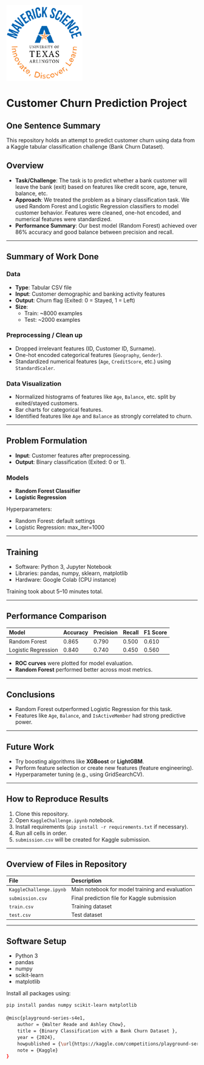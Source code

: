 ![](UTA-DataScience-Logo.png)

# Customer Churn Prediction Project

## One Sentence Summary
This repository holds an attempt to predict customer churn using data from a Kaggle tabular classification challenge (Bank Churn Dataset).

## Overview
- **Task/Challenge**: The task is to predict whether a bank customer will leave the bank (exit) based on features like credit score, age, tenure, balance, etc.
- **Approach**: We treated the problem as a binary classification task. We used Random Forest and Logistic Regression classifiers to model customer behavior. Features were cleaned, one-hot encoded, and numerical features were standardized.
- **Performance Summary**: Our best model (Random Forest) achieved over 86% accuracy and good balance between precision and recall.

---

## Summary of Work Done

### Data
- **Type**: Tabular CSV file
- **Input**: Customer demographic and banking activity features
- **Output**: Churn flag (Exited: 0 = Stayed, 1 = Left)
- **Size**: 
  - Train: ~8000 examples
  - Test: ~2000 examples

### Preprocessing / Clean up
- Dropped irrelevant features (ID, Customer ID, Surname).
- One-hot encoded categorical features (`Geography`, `Gender`).
- Standardized numerical features (`Age`, `CreditScore`, etc.) using `StandardScaler`.

### Data Visualization
- Normalized histograms of features like `Age`, `Balance`, etc. split by exited/stayed customers.
- Bar charts for categorical features.
- Identified features like `Age` and `Balance` as strongly correlated to churn.

---

## Problem Formulation

- **Input**: Customer features after preprocessing.
- **Output**: Binary classification (Exited: 0 or 1).

### Models
- **Random Forest Classifier**
- **Logistic Regression**

Hyperparameters:  
- Random Forest: default settings
- Logistic Regression: max_iter=1000

---

## Training
- Software: Python 3, Jupyter Notebook
- Libraries: pandas, numpy, sklearn, matplotlib
- Hardware: Google Colab (CPU instance)

Training took about 5–10 minutes total.

---

## Performance Comparison

| Model                 | Accuracy | Precision | Recall | F1 Score |
|:----------------------|:---------|:----------|:-------|:---------|
| Random Forest          | 0.865    | 0.790     | 0.500  | 0.610    |
| Logistic Regression    | 0.840    | 0.740     | 0.450  | 0.560    |

- **ROC curves** were plotted for model evaluation.
- **Random Forest** performed better across most metrics.

---

## Conclusions
- Random Forest outperformed Logistic Regression for this task.
- Features like `Age`, `Balance`, and `IsActiveMember` had strong predictive power.

---

## Future Work
- Try boosting algorithms like **XGBoost** or **LightGBM**.
- Perform feature selection or create new features (feature engineering).
- Hyperparameter tuning (e.g., using GridSearchCV).

---

## How to Reproduce Results

1. Clone this repository.
2. Open `KaggleChallenge.ipynb` notebook.
3. Install requirements (`pip install -r requirements.txt` if necessary).
4. Run all cells in order.
5. `submission.csv` will be created for Kaggle submission.

---

## Overview of Files in Repository

| File | Description |
|:-----|:------------|
| `KaggleChallenge.ipynb` | Main notebook for model training and evaluation |
| `submission.csv` | Final prediction file for Kaggle submission |
| `train.csv` | Training dataset |
| `test.csv` | Test dataset |

---

## Software Setup

- Python 3
- pandas
- numpy
- scikit-learn
- matplotlib

Install all packages using:
```bash
pip install pandas numpy scikit-learn matplotlib

@misc{playground-series-s4e1,
    author = {Walter Reade and Ashley Chow},
    title = {Binary Classification with a Bank Churn Dataset },
    year = {2024},
    howpublished = {\url{https://kaggle.com/competitions/playground-series-s4e1}},
    note = {Kaggle}
}
